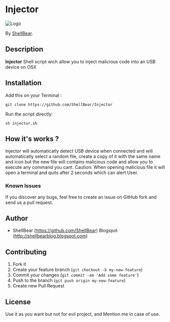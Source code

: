 # Injector

![Logo](https://unicrack.files.wordpress.com/2014/10/usb-foto-jpg.png?w=200)

By [ShellBear](https://github.com/ShellBear).

## Description
**Injector** Shell script wich allow you to inject malicious code into an USB device on OSX

## Installation

Add this on your Terminal :

```git
git clone https://github.com/ShellBear/Injector
```

Run the script directly:

```/bin/sh
sh injector.sh
```

## How it's works ?

Injector will automaticatly detect USB device when connected and will automaticatly select a random file, create a copy of it with the same name and icon but the new file will contains malicious code and allow you to execute any command you cant.
Caution: When opening malicious file it will open a terminal and quits after 2 seconds which can alert User.

### Known Issues

If you discover any bugs, feel free to create an issue on GitHub fork and
send us a pull request.


## Author

* ShellBear (https://github.com/ShellBear)
Blogspot (http://shellbearblog.blogspot.com)

## Contributing

1. Fork it
2. Create your feature branch (`git checkout -b my-new-feature`)
3. Commit your changes (`git commit -am 'Add some feature'`)
4. Push to the branch (`git push origin my-new-feature`)
5. Create new Pull Request


## License

Use it as you want but not for evil project, and Mention me in case of use.
